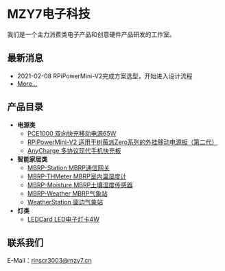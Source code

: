 # MZY7电子科技
我们是一个主力消费类电子产品和创意硬件产品研发的工作室。

## 最新消息
- 2021-02-08 RPiPowerMini-V2完成方案选型，开始进入设计流程
- [More…](news)

## 产品目录
- **电源类**
  - [PCE1000 双向快充移动电源65W](products/pce1000)
  - [RPiPowerMini-V2 适用于树莓派Zero系列的外挂移动电源板（第二代）](products/rpipowermini-v2)
  - [AnyCharge 多协议现代手机快充板](products/anycharge)
- **智能家居类**
  - [MBRP-Station  MBRP通信网关](products/mbrp-station)
  - [MBRP-THMeter MBRP室内温湿度计](products/mbrp-thmeter)
  - [MBRP-Moisture MBRP土壤湿度传感器](products/mbrp-moisture)
  - [MBRP-Weather MBRP气象站](products/mbrp-weather)
  - [WeatherStation 窗边气象站](products/weatherstation)
- **灯类**
  - [LEDCard LED电子灯卡4W](products/ledcard)
  
## 联系我们
E-Mail：rinscr3003@mzy7.cn

